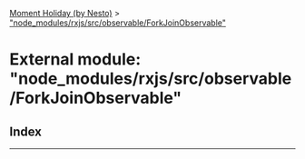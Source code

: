 [Moment Holiday (by Nesto)](../README.md) > ["node_modules/rxjs/src/observable/ForkJoinObservable"](../modules/_node_modules_rxjs_src_observable_forkjoinobservable_.md)

# External module: "node_modules/rxjs/src/observable/ForkJoinObservable"

## Index

---

